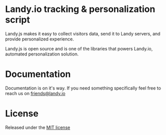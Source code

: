 Landy.io tracking & personalization script
===

Landy.js makes it easy to collect visitors data, send it to Landy servers, and provide personalized experience.

Landy.js is open source and is one of the libraries that powers Landy.io, automated personalization solution.

Documentation
===

Documentation is on it's way. If you need something specifically feel free to reach us on [friends@landy.io](mailto:friends@landy.io)


License
===
Released under the [MIT license](https://github.com/landyio/landyjs/blob/master/LICENSE.md)